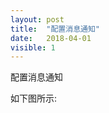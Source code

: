 ```yaml
---
layout: post
title:  "配置消息通知"
date:   2018-04-01
visible: 1
---
```


配置消息通知

如下图所示: 
<img src="{{'/assets/img/2018-2-26-创建自定义表单3.png' | prepend: site.baseurl }}" alt=""><br>

